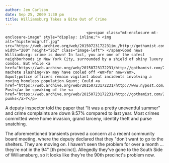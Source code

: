 ```yaml
---
author: Jen Carlson
date: Sep 25, 2009 1:30 pm
title: Williamsburg Takes a Bite Out of Crime
---
```


	
										<p><span class="mt-enclosure mt-enclosure-image" style="display: inline;"> <img alt="hipstermcgruff.jpg" src="https://web.archive.org/web/20150723172231im_/http://gothamist.com/attachments/arts_jen/hipstermcgruff.jpg" width="200" height="262" class="image-left"> </span>Good news Williamburg: crime is down! In fact, you are one of the safest neighborhoods in New York City, surrounded by a shield of shiny luxury condos. But while <a href="https://web.archive.org/web/20150723172231/http://gothamist.com/2008/07/12/stabbings.php">the machete slashing</a> may have cooled off <em>for now</em>, &quot;police officers remain vigilant about incidents involving a roving homeless population.&quot; Could <a href="https://web.archive.org/web/20150723172231/http://www.nypost.com/p/news/local/brooklyn/th_precinct_cops_address_grand_larcenies_wAKoj2ayGT1GUDXQlFbRLO">the Post</a> be speaking of the <a href="https://web.archive.org/web/20150723172231/http://gothamist.com/2009/07/17/gutter_punks_part_deux.php">gutter punks</a>?</p>

<p>A deputy inspector told the paper that &#x201C;It was a pretty uneventful summer&quot; and crime complaints are down 9.57% compared to last year. Most crimes committed were home invasion, grand larceny, identity theft and purse snatching. </p>

<p>The aforementioned transients proved a concern at a recent community board meeting, where the deputy declared that they &quot;don&#x2019;t want to go to the shelters. They are moving on. I haven&#x2019;t seen the problem for over a month ... they&#x2019;re not in the 94&quot; [th precinct]. Allegedly they&apos;ve gone to the South Side of Williamsburg, so it looks like they&apos;re the 90th precinct&apos;s problem now.</p>					
										
									
				
